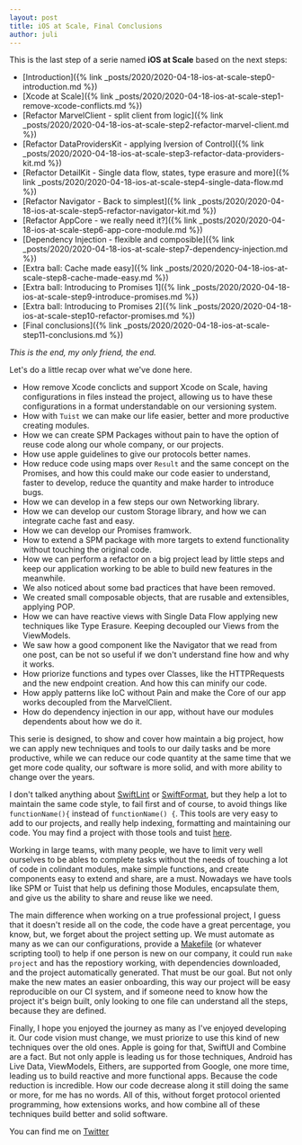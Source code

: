 ```yaml
---
layout: post
title: iOS at Scale, Final Conclusions
author: juli
---
```


This is the last step of a serie named **iOS at Scale** based on the next steps:
- [Introduction]({% link _posts/2020/2020-04-18-ios-at-scale-step0-introduction.md %})
- [Xcode at Scale]({% link _posts/2020/2020-04-18-ios-at-scale-step1-remove-xcode-conflicts.md %})
- [Refactor MarvelClient - split client from logic]({% link _posts/2020/2020-04-18-ios-at-scale-step2-refactor-marvel-client.md %})
- [Refactor DataProvidersKit - applying Iversion of Control]({% link _posts/2020/2020-04-18-ios-at-scale-step3-refactor-data-providers-kit.md %})
- [Refactor DetailKit - Single data flow, states, type erasure and more]({% link _posts/2020/2020-04-18-ios-at-scale-step4-single-data-flow.md %})
- [Refactor Navigator - Back to simplest]({% link _posts/2020/2020-04-18-ios-at-scale-step5-refactor-navigator-kit.md %})
- [Refactor AppCore - we really need it?]({% link _posts/2020/2020-04-18-ios-at-scale-step6-app-core-module.md %})
- [Dependency Injection - flexible and composible]({% link _posts/2020/2020-04-18-ios-at-scale-step7-dependency-injection.md %})
- [Extra ball: Cache made easy]({% link _posts/2020/2020-04-18-ios-at-scale-step8-cache-made-easy.md %})
- [Extra ball: Introducing to Promises 1]({% link _posts/2020/2020-04-18-ios-at-scale-step9-introduce-promises.md %})
- [Extra ball: Introducing to Promises 2]({% link _posts/2020/2020-04-18-ios-at-scale-step10-refactor-promises.md %})
- [Final conclusions]({% link _posts/2020/2020-04-18-ios-at-scale-step11-conclusions.md %})

_This is the end, my only friend, the end._

Let's do a little recap over what we've done here.

- How remove Xcode conclicts and support Xcode on Scale, having configurations in files instead the project, allowing us to have these configurations in a format understandable on our versioning system.
- How with `Tuist` we can make our life easier, better and more productive creating modules.
- How we can create SPM Packages without pain to have the option of reuse code along our whole company, or our projects.
- How use apple guidelines to give our protocols better names.
- How reduce code using maps over `Result` and the same concept on the Promises, and how this could make our code easier to understand, faster to develop, reduce the quantity and make harder to introduce bugs.
- How we can develop in a few steps our own Networking library.
- How we can develop our custom Storage library, and how we can integrate cache fast and easy.
- How we can develop our Promises framwork.
- How to extend a SPM package with more targets to extend functionality without touching the original code.
- How we can perform a refactor on a big project lead by little steps and keep our application working to be able to build new features in the meanwhile.
- We also noticed about some bad practices that have been removed.
- We created small composable objects, that are rusable and extensibles, applying POP.
- How we can have reactive views with Single Data Flow applying new techniques like Type Erasure. Keeping decoupled our Views from the ViewModels.
- We saw how a good component like the Navigator that we read from one post, can be not so useful if we don't understand fine how and why it works.
- How priorize functions and types over Classes, like the HTTPRequests and the new endpoint creation. And how this can minify our code.
- How apply patterns like IoC without Pain and make the Core of our app works decoupled from the MarvelClient.
- How do dependency injection in our app, without have our modules dependents about how we do it.


This serie is designed, to show and cover how maintain a big project, how we can apply new techniques and tools to our daily tasks and be more productive, while we can reduce our code quantity at the same time that we get more code quality, our software is more solid, and with more ability to change over the years.

I don't talked anything about [SwiftLint](https://github.com/realm/SwiftLint) or [SwiftFormat](https://github.com/nicklockwood/SwiftFormat), but they help a lot to maintain the same code style, to fail first and of course, to avoid things like `functionName(){` instead of `functionName() {`. This tools are very easy to add to our projects, and really help indexing, formatting and maintaining our code. You may find a project with those tools and tuist [here](https://github.com/JulianAlonso/MarvelApp).

Working in large teams, with many people, we have to limit very well ourselves to be ables to complete tasks without the needs of touching a lot of code in colindant modules, make simple functions, and create components easy to extend and share, are a must. Nowadays we have tools like SPM or Tuist that help us defining those Modules, encapsulate them, and give us the ability to share and reuse like we need.

The main difference when working on a true professional project, I guess that it doesn't reside all on the code, the code have a great percentage, you know, but, we forget about the project setting up. We must automate as many as we can our configurations, provide a [Makefile](https://opensource.com/article/18/8/what-how-makefile) (or whatever scripting tool) to help if one person is new on our company, it could run `make project` and has the repostiory working, with dependencies downloaded, and the project automatically generated. That must be our goal. But not only make the new mates an easier onboarding, this way our project will be easy reproducible on our CI system, and if someone need to know how the project it's beign built, only looking to one file can understand all the steps, because they are defined.

Finally, I hope you enjoyed the journey as many as I've enjoyed developing it. Our code vision must change, we must priorize to use this kind of new techniques over the old ones. Apple is going for that, SwiftUI and Combine are a fact. But not only apple is leading us for those techniques, Android has Live Data, ViewModels, Eithers, are supported from Google, one more time, leading us to build reactive and more functional apps. Because the code reduction is incredible. How our code decrease along it still doing the same or more, for me has no words. All of this, without forget protocol oriented programming, how extensions works, and how combine all of these techniques build better and solid software.

You can find me on [Twitter](https://twitter.com/MaisterJuli)